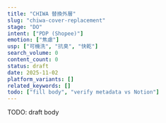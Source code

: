 ```yaml
---
title: "CHIWA 替換外層"
slug: "chiwa-cover-replacement"
stage: "DO"
intent: ["PDP (Shopee)"]
emotion: ["焦慮"]
usp: ["可機洗", "抗臭", "快乾"]
search_volume: 0
content_count: 0
status: draft
date: 2025-11-02
platform_variants: []
related_keywords: []
todo: ["fill body", "verify metadata vs Notion"]
---
```


TODO: draft body
